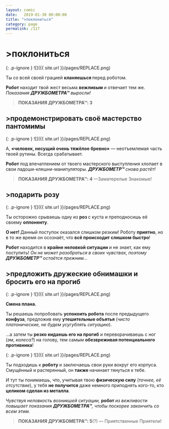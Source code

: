 ```yaml
---
layout: comic
date:   2019-01-30 00:00:00 
title: ">поклониться"
category: page
permalink: /117
---
```

# >поклониться

{: .p-ignore }
![]({{ site.url }}/pages/REPLACE.png)

Ты со всей своей грацией <strong>кланяешься </strong>перед роботом.

<strong>Робот </strong>находит твой жест весьма <strong>вежливым </strong>и отвечает тем же. <em>Показания <strong><strong>ДРУЖБОМЕТРА™</strong></strong></em> <em>выросли!</em>

<blockquote><strong>ПОКАЗАНИЯ ДРУЖБОМЕТРА™: 3</strong></blockquote>

## >продемонстрировать своё мастерство пантомимы

{: .p-ignore }
![]({{ site.url }}/pages/REPLACE.png)

А, <strong>«человек, несущий очень тяжёлое бревно»</strong> — неотъемлемая часть твоей рутины. Всегда срабатывает.

<strong>Робот </strong>под впечатлением от твоего мастерского выступления хлопает в свои ладоши-клешни-манипуляторы. <strong><em>ДРУЖБОМЕТР™</em> </strong><em>снова растёт!</em>

<blockquote><strong>ПОКАЗАНИЯ ДРУЖБОМЕТРА™: 4 </strong>—Заматерелые Знакомые!</blockquote>

## >подарить розу

{: .p-ignore }
![]({{ site.url }}/pages/REPLACE.png)

Ты осторожно срываешь одну из <strong>роз </strong>с куста и преподносишь её своему <strong>оппоненту</strong>.

<strong>О нет! </strong>Данный поступок оказался слишком резким! Роботу <strong>приятно</strong>, но в то же время он осознаёт, что <strong>всё происходит слишком быстро</strong>!

<strong>Робот </strong>находится в <strong>крайне неловкой ситуации</strong> и не знает, как ему поступить! <em>Он не может разобраться в своих чувствах, поэтому</em> <strong><em>ДРУЖБОМЕТР™</em> </strong><em>остаётся прежним...</em>

## >предложить дружеские обнимашки и бросить его на прогиб

{: .p-ignore }
![]({{ site.url }}/pages/REPLACE.png)

<strong>Смена плана.</strong>

Ты решаешь попробовать <strong>успокоить робота</strong> после предыдущего <strong>конфуза</strong>, предложив ему <strong>утешительные объятья</strong> (<em>чисто платонические, не будем усугублять ситуацию</em>).

…а затем ты <strong>резко кидаешь его на прогиб</strong> и переворачиваешь с ног (<em>эм, колеса?</em>) на голову, тем самым <strong>обезвреживая потенциального противника</strong>!

{: .p-ignore }
![]({{ site.url }}/pages/REPLACE.png)

Ты подходишь к <strong>роботу </strong>и заключаешь свои руки вокруг его корпуса. Смущённый и растерянный, он <strong>также </strong>начинает тянуться к тебе.

И тут ты понимаешь, что, учитывая твою <strong>физическую силу</strong> (<em>точнее, её отсутствие</em>), у тебя <strong>не получится</strong> даже немного приподнять кого-то, кто <strong>целиком сделан из металла</strong>.

<em>Чувствуя неловкость возникшей ситуации, </em><strong>робот </strong><em>из вежливости повышает показания <strong><strong>ДРУЖБОМЕТРА™</strong></strong>, чтобы поскорее закончить со всем этим.</em>

<blockquote><strong>ПОКАЗАНИЯ ДРУЖБОМЕТРА™: 5</strong>(?)<strong> </strong>— Приятственные Приятели!</blockquote>
